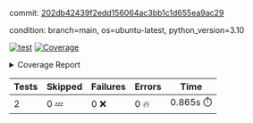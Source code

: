 commit: [202db42439f2edd156064ac3bb1c1d655ea9ac29](https://github.com/rcmdnk/python-template/tree/202db42439f2edd156064ac3bb1c1d655ea9ac29)

condition: branch=main, os=ubuntu-latest, python_version=3.10

[![test](https://github.com/rcmdnk/python-template/actions/workflows/test.yml/badge.svg)](https://github.com/rcmdnk/python-template/actions/runs/8960217194)
<a href="https://github.com/rcmdnk/python-template/blob/202db42439f2edd156064ac3bb1c1d655ea9ac29/README.md"><img alt="Coverage" src="https://img.shields.io/badge/Coverage-100%25-brightgreen.svg" /></a><details><summary>Coverage Report </summary><table><tr><th>File</th><th>Stmts</th><th>Miss</th><th>Cover</th></tr><tbody><tr><td><b>TOTAL</b></td><td><b>4</b></td><td><b>0</b></td><td><b>100%</b></td></tr></tbody></table></details>

| Tests | Skipped | Failures | Errors | Time |
| ----- | ------- | -------- | -------- | ------------------ |
| 2 | 0 :zzz: | 0 :x: | 0 :fire: | 0.865s :stopwatch: |

